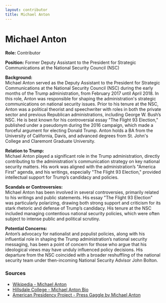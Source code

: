```yaml
---
layout: contributor
title: Michael Anton
---
```


# Michael Anton

**Role:** Contributor

**Position:** Former Deputy Assistant to the President for Strategic Communications at the National Security Council (NSC)

**Background:**  
Michael Anton served as the Deputy Assistant to the President for Strategic Communications at the National Security Council (NSC) during the early months of the Trump administration, from February 2017 until April 2018. In this role, Anton was responsible for shaping the administration's strategic communications on national security issues. Prior to his tenure at the NSC, Anton was a political theorist and speechwriter with roles in both the private sector and previous Republican administrations, including George W. Bush’s NSC. He is best known for his controversial essay "The Flight 93 Election," published under a pseudonym during the 2016 campaign, which made a forceful argument for electing Donald Trump. Anton holds a BA from the University of California, Davis, and advanced degrees from St. John's College and Claremont Graduate University.

**Relation to Trump:**  
Michael Anton played a significant role in the Trump administration, directly contributing to the administration's communication strategy on key national security matters. His work was aligned with the administration’s "America First" agenda, and his writings, especially "The Flight 93 Election," provided intellectual support for Trump’s candidacy and policies.

**Scandals or Controversies:**  
Michael Anton has been involved in several controversies, primarily related to his writings and public statements. His essay "The Flight 93 Election" was particularly polarizing, drawing both strong support and criticism for its stark rhetoric and defense of Trump’s candidacy. His tenure at the NSC included managing contentious national security policies, which were often subject to intense public and political scrutiny.

**Potential Concerns:**  
Anton’s advocacy for nationalist and populist policies, along with his influential role in shaping the Trump administration’s national security messaging, has been a point of concern for those who argue that his ideological views may have unduly influenced policy decisions. His departure from the NSC coincided with a broader reshuffling of the national security team under then-incoming National Security Advisor John Bolton.

### Sources
- [Wikipedia - Michael Anton](https://en.wikipedia.org/wiki/Michael_Anton)
- [Hillsdale College - Michael Anton Bio](https://dc.hillsdale.edu/News-and-Events/Recorded-Events/Michael-Anton-After-the-Flight-93-Election/)
- [American Presidency Project - Press Gaggle by Michael Anton](https://www.presidency.ucsb.edu/documents/press-gaggle-michael-anton-deputy-assistant-the-president-for-strategic-communications-nsc-and)
